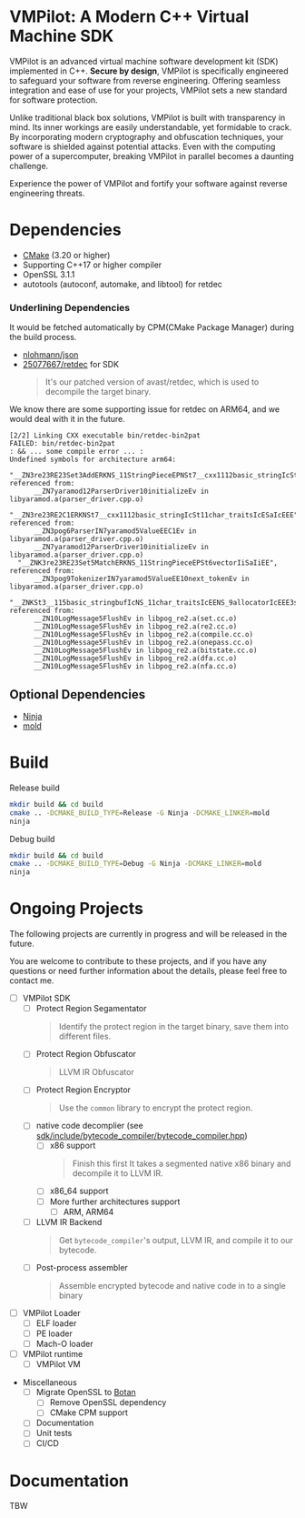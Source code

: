# VMPilot: A Modern C++ Virtual Machine SDK

VMPilot is an advanced virtual machine software development kit (SDK) implemented in C++. **Secure by design**, VMPilot is specifically engineered to safeguard your software from reverse engineering. Offering seamless integration and ease of use for your projects, VMPilot sets a new standard for software protection.

Unlike traditional black box solutions, VMPilot is built with transparency in mind. Its inner workings are easily understandable, yet formidable to crack. By incorporating modern cryptography and obfuscation techniques, your software is shielded against potential attacks. Even with the computing power of a supercomputer, breaking VMPilot in parallel becomes a daunting challenge.

Experience the power of VMPilot and fortify your software against reverse engineering threats.

# Dependencies
- [CMake](https://cmake.org/download/) (3.20 or higher)
- Supporting C++17 or higher compiler
- OpenSSL 3.1.1
- autotools (autoconf, automake, and libtool) for retdec

### Underlining Dependencies
It would be fetched automatically by CPM(CMake Package Manager) during the build process.
- [nlohmann/json](https://github.com/nlohmann/json)
- [25077667/retdec](https://github.com/25077667/retdec) for SDK
    > It's our patched version of avast/retdec, which is used to decompile the target binary.

We know there are some supporting issue for retdec on ARM64, and we would deal with it in the future.
```    
[2/2] Linking CXX executable bin/retdec-bin2pat
FAILED: bin/retdec-bin2pat 
: && ... some compile error ... :
Undefined symbols for architecture arm64:
  "__ZN3re23RE23Set3AddERKNS_11StringPieceEPNSt7__cxx1112basic_stringIcSt11char_traitsIcESaIcEEE", referenced from:
      __ZN7yaramod12ParserDriver10initializeEv in libyaramod.a(parser_driver.cpp.o)
  "__ZN3re23RE2C1ERKNSt7__cxx1112basic_stringIcSt11char_traitsIcESaIcEEE", referenced from:
      __ZN3pog6ParserIN7yaramod5ValueEEC1Ev in libyaramod.a(parser_driver.cpp.o)
      __ZN7yaramod12ParserDriver10initializeEv in libyaramod.a(parser_driver.cpp.o)
  "__ZNK3re23RE23Set5MatchERKNS_11StringPieceEPSt6vectorIiSaIiEE", referenced from:
      __ZN3pog9TokenizerIN7yaramod5ValueEE10next_tokenEv in libyaramod.a(parser_driver.cpp.o)
  "__ZNKSt3__115basic_stringbufIcNS_11char_traitsIcEENS_9allocatorIcEEE3strEv", referenced from:
      __ZN10LogMessage5FlushEv in libpog_re2.a(set.cc.o)
      __ZN10LogMessage5FlushEv in libpog_re2.a(re2.cc.o)
      __ZN10LogMessage5FlushEv in libpog_re2.a(compile.cc.o)
      __ZN10LogMessage5FlushEv in libpog_re2.a(onepass.cc.o)
      __ZN10LogMessage5FlushEv in libpog_re2.a(bitstate.cc.o)
      __ZN10LogMessage5FlushEv in libpog_re2.a(dfa.cc.o)
      __ZN10LogMessage5FlushEv in libpog_re2.a(nfa.cc.o)
```

## Optional Dependencies
- [Ninja](https://github.com/ninja-build/ninja)
- [mold](https://github.com/rui314/mold)

# Build
Release build
```bash
mkdir build && cd build
cmake .. -DCMAKE_BUILD_TYPE=Release -G Ninja -DCMAKE_LINKER=mold
ninja
```

Debug build
```bash
mkdir build && cd build
cmake .. -DCMAKE_BUILD_TYPE=Debug -G Ninja -DCMAKE_LINKER=mold
ninja
```

# Ongoing Projects

The following projects are currently in progress and will be released in the future.

You are welcome to contribute to these projects, and if you have any questions or need 
further information about the details, please feel free to contact me.


- [ ] VMPilot SDK
    - [ ] Protect Region Segamentator
        > Identify the protect region in the target binary, save them into different files.
    - [ ] Protect Region Obfuscator
        > LLVM IR Obfuscator
    - [ ] Protect Region Encryptor
        > Use the `common` library to encrypt the protect region.
    - [ ] native code decomplier (see [sdk/include/bytecode_compiler/bytecode_compiler.hpp](sdk/include/bytecode_compiler/bytecode_compiler.hpp))
        - [ ] x86 support
            > Finish this first
            > It takes a segmented native x86 binary and decompile it to LLVM IR.
        - [ ] x86_64 support
        - [ ] More further architectures support
            - [ ] ARM, ARM64
    - [ ] LLVM IR Backend
        > Get `bytecode_compiler`'s output, LLVM IR, and compile it to our bytecode.
    - [ ] Post-process assembler
        >  Assemble encrypted bytecode and native code in to a single binary

- [ ] VMPilot Loader
    - [ ] ELF loader
    - [ ] PE loader
    - [ ] Mach-O loader

- [ ] VMPilot runtime
    - [ ] VMPilot VM

- Miscellaneous
    - [ ] Migrate OpenSSL to [Botan](https://github.com/randombit/botan)
        - [ ] Remove OpenSSL dependency
        - [ ] CMake CPM support
    - [ ] Documentation
    - [ ] Unit tests
    - [ ] CI/CD

# Documentation

TBW
